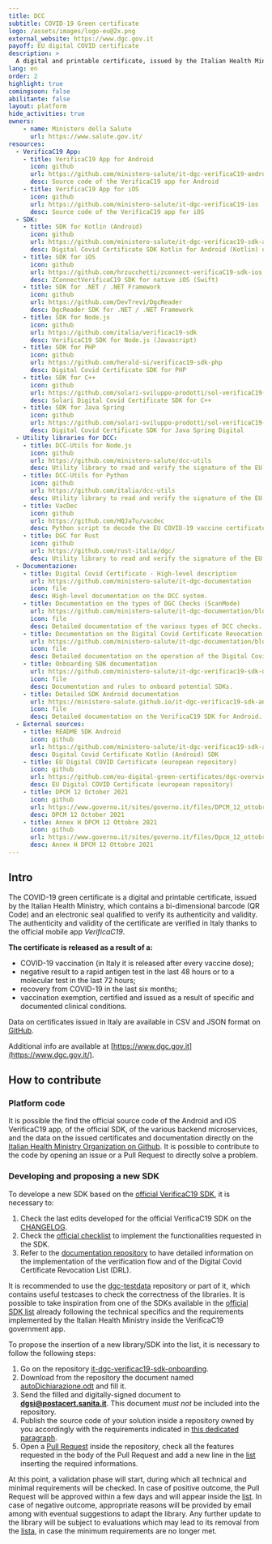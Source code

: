 ```yaml
---
title: DCC
subtitle: COVID-19 Green certificate
logo: /assets/images/logo-eu@2x.png
external_website: https://www.dgc.gov.it
payoff: EU digital COVID certificate
description: >
  A digital and printable certificate, issued by the Italian Health Ministry, which contains a QR Code to verify its authenticity and validity.
lang: en
order: 2
highlight: true
comingsoon: false
abilitante: false
layout: platform
hide_activities: true
owners:
    - name: Ministero della Salute
      url: https://www.salute.gov.it/
resources:
  - VerificaC19 App:
    - title: VerificaC19 App for Android
      icon: github
      url: https://github.com/ministero-salute/it-dgc-verificaC19-android
      desc: Source code of the VerificaC19 app for Android
    - title: VerificaC19 App for iOS
      icon: github
      url: https://github.com/ministero-salute/it-dgc-verificaC19-ios
      desc: Source code of the VerificaC19 app for iOS
  - SDK:
    - title: SDK for Kotlin (Android)
      icon: github
      url: https://github.com/ministero-salute/it-dgc-verificac19-sdk-android
      desc: Digital Covid Certificate SDK Kotlin for Android (Kotlin) on which the VerificaC19 app is based
    - title: SDK for iOS
      icon: github
      url: https://github.com/hrzucchetti/zconnect-verificaC19-sdk-ios
      desc: ZConnectVerificaC19 SDK for native iOS (Swift)
    - title: SDK for .NET / .NET Framework
      icon: github
      url: https://github.com/DevTrevi/DgcReader
      desc: DgcReader SDK for .NET / .NET Framework
    - title: SDK for Node.js
      icon: github
      url: https://github.com/italia/verificac19-sdk
      desc: VerificaC19 SDK for Node.js (Javascript)
    - title: SDK for PHP
      icon: github
      url: https://github.com/herald-si/verificac19-sdk-php
      desc: Digital Covid Certificate SDK for PHP
    - title: SDK for C++
      icon: github
      url: https://github.com/solari-sviluppo-prodotti/sol-verificaC19-sdk-cpp-linux
      desc: Solari Digital Covid Certificate SDK for C++
    - title: SDK for Java Spring
      icon: github
      url: https://github.com/solari-sviluppo-prodotti/sol-verificaC19-sdk-cpp-linux
      desc: Digital Covid Certificate SDK for Java Spring Digital
  - Utility libraries for DCC:
    - title: DCC-Utils for Node.js
      icon: github
      url: https://github.com/ministero-salute/dcc-utils
      desc: Utility library to read and verify the signature of the EU COVID-19 vaccine certificate in Node.js
    - title: DCC-Utils for Python
      icon: github
      url: https://github.com/italia/dcc-utils
      desc: Utility library to read and verify the signature of the EU COVID-19 vaccine certificate in Python
    - title: VacDec
      icon: github
      url: https://github.com/HQJaTu/vacdec
      desc: Python script to decode the EU COVID-19 vaccine certificate
    - title: DGC for Rust
      icon: github
      url: https://github.com/rust-italia/dgc/
      desc: Utility library to read and verify the signature of the EU COVID-19 vaccine certificate in Rust
  - Documentazione:
    - title: Digital Covid Certificate - High-level description
      url: https://github.com/ministero-salute/it-dgc-documentation
      icon: file
      desc: High-level documentation on the DCC system.
    - title: Documentation on the types of DGC Checks (ScanMode)
      url: https://github.com/ministero-salute/it-dgc-documentation/blob/master/SCANMODE.md
      icon: file
      desc: Detailed documentation of the various types of DCC checks.
    - title: Documentation on the Digital Covid Certificate Revocation List (DRL)
      url: https://github.com/ministero-salute/it-dgc-documentation/blob/master/DRL.md
      icon: file
      desc: Detailed documentation on the operation of the Digital Covid Certificate Revocation List (DRL).
    - title: Onboarding SDK documentation
      url: https://github.com/ministero-salute/it-dgc-verificac19-sdk-onboarding
      icon: file
      desc: Documentation and rules to onboard potential SDKs.
    - title: Detailed SDK Android documentation
      url: https://ministero-salute.github.io/it-dgc-verificac19-sdk-android/documentation/
      icon: file
      desc: Detailed documentation on the VerificaC19 SDK for Android.
  - External sources:
    - title: README SDK Android
      icon: github
      url: https://github.com/ministero-salute/it-dgc-verificac19-sdk-android/blob/develop/README.md
      desc: Digital Covid Certificate Kotlin (Android) SDK
    - title: EU Digital COVID Certificate (european repository)
      icon: github
      url: https://github.com/eu-digital-green-certificates/dgc-overview
      desc: EU Digital COVID Certificate (european repository)
    - title: DPCM 12 October 2021
      icon: github
      url: https://www.governo.it/sites/governo.it/files/DPCM_12_ottobre.pdf
      desc: DPCM 12 October 2021
    - title: Annex H DPCM 12 Ottobre 2021
      icon: github
      url: https://www.governo.it/sites/governo.it/files/Dpcm_12_ottobre_ALLEGATO_H.pdf
      desc: Annex H DPCM 12 Ottobre 2021
---
```


## Intro

The COVID-19 green certificate is a digital and printable certificate, issued by the Italian Health Ministry, which contains a bi-dimensional barcode (QR Code) and an electronic seal qualified to verify its authenticity and validity. The authenticity and validity of the certificate are verified in Italy thanks to the official mobile app *VerificaC19*.

**The certificate is released as a result of a:**

- COVID-19 vaccination (in Italy it is released after every vaccine dose);
- negative result to a rapid antigen test in the last 48 hours or to a molecular test in the last 72 hours;
- recovery from COVID-19 in the last six months;
- vaccination exemption, certified and issued as a result of specific and documented clinical conditions.

Data on certificates issued in Italy are available in CSV and JSON format on [GitHub](https://github.com/ministero-salute/it-dgc-opendata/).

Additional info are available at [https://www.dgc.gov.it](https://www.dgc.gov.it/).

## How to contribute

### Platform code

It is possible the find the official source code of the Android and iOS VerificaC19 app, of the official SDK, of the various backend microservices, and the data on the issued certificates and documentation directly on the [Italian Health Ministry Organization on Github](https://github.com/ministero-salute). It is possible to contribute to the code by opening an issue or a Pull Request to directly solve a problem.

### Developing and proposing a new SDK

To develope a new SDK based on the [official VerificaC19 SDK](https://github.com/ministero-salute/it-dgc-verificac19-sdk-android), it is necessary to:

1. Check the last edits developed for the official VerificaC19 SDK on the [CHANGELOG](https://github.com/ministero-salute/it-dgc-verificac19-sdk-onboarding/blob/main/CHANGELOG.md).
2. Check the [official checklist](https://github.com/ministero-salute/it-dgc-verificac19-sdk-onboarding/blob/main/CHECKLIST_SDK.md) to implement the functionalities requested in the SDK.
3. Refer to the [documentation repository](https://github.com/ministero-salute/it-dgc-documentation) to have detailed information on the implementation of the verification flow and of the Digital Covid Certificate Revocation List (DRL).

It is recommended to use the [dgc-testdata](https://github.com/eu-digital-green-certificates/dgc-testdata) repository or part of it, which contains useful testcases to check the correctness of the libraries.
It is possible to take inspiration from one of the SDKs available in the [official SDK list](https://github.com/ministero-salute/it-dgc-verificac19-sdk-onboarding/#lista-librerie) already following the technical specifics and the requirements implemented by the Italian Health Ministry inside the VerificaC19 government app.

To propose the insertion of a new library/SDK into the list, it is necessary to follow the following steps:
1. Go on the repository [it-dgc-verificac19-sdk-onboarding](https://github.com/ministero-salute/it-dgc-verificac19-sdk-onboarding).
2. Download from the repository the document named [autoDichiarazione.odt](https://github.com/ministero-salute/it-dgc-verificac19-sdk-onboarding/raw/main/autoDichiarazione.odt) and fill it.
3. Send the filled and digitally-signed document to **dgsi@postacert.sanita.it**. This document *must not* be included into the repository.
4. Publish the source code of your solution inside a repository owned by you accordingly with the requirements indicated in [this dedicated paragraph](https://github.com/ministero-salute/it-dgc-verificac19-sdk-onboarding/#requisiti-minimi).
5. Open a [Pull Request](https://github.com/ministero-salute/it-dgc-verificac19-sdk-onboarding/pulls) inside the repository, check all the features requested in the body of the Pull Request and add a new line in the [list](https://github.com/ministero-salute/it-dgc-verificac19-sdk-onboarding/#lista-librerie) inserting the required informations.

At this point, a validation phase will start, during which all technical and minimal requirements will be checked.
In case of positive outcome, the Pull Request will be approved within a few days and will appear inside the [list](https://github.com/ministero-salute/it-dgc-verificac19-sdk-onboarding/#lista-librerie).
In case of negative outcome, appropriate reasons will be provided by email among with eventual suggestions to adapt the library.
Any further update to the library will be subject to evaluations which may lead to its removal from the [lista](https://github.com/ministero-salute/it-dgc-verificac19-sdk-onboarding/#lista-librerie), in case the minimum requirements are no longer met.
